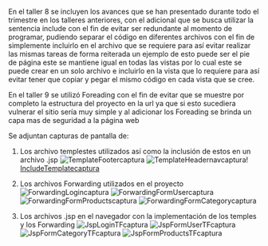 En el taller 8 se incluyen los avances que se han presentado durante todo el trimestre en los talleres anteriores, con el adicional que se busca utilizar la sentencia include con el fin de evitar ser redundante al momento de programar, pudiendo separar el código en diferentes archivos con el fin de simplemente incluirlo en el archivo que se requiere para así evitar realizar las mismas tareas de forma reiterada un ejemplo de esto puede ser el pie de página este se mantiene igual en todas las vistas por lo cual este se puede crear en un solo archivo e incluirlo en la vista que lo requiere para así evitar tener que copiar y pegar el mismo código en cada vista que se cree.

En el taller 9 se utilizó Foreading  con el fin de evitar que se muestre por completo la estructura del proyecto en la url ya que si esto sucediera vulnerar el  sitio sería muy simple y al adicionar los Foreading se brinda un capa mas de seguridad a la página web

Se adjuntan capturas de pantalla de:

1. Los archivo templestes utilizados así como la inclusión de estos en un archivo .jsp
![TemplateFootercaptura](https://github.com/juanestebanmurciaramirez0624/taller8/assets/116554534/d16a9d03-e0ef-4000-8917-d20c0cfb6bac)
![TemplateHeadernavcaptura](https://github.com/juanestebanmurciaramirez0624/taller8/assets/116554534/1610363e-6a95-470b-9235-1ce6f78ab86a)!
[IncludeTemplatecaptura](https://github.com/juanestebanmurciaramirez0624/taller8/assets/116554534/18329c2b-5860-426b-930b-9df2d11b7951)

2. Los archivos Forwarding utilizados en el proyecto 
![ForwardingLogincaptura](https://github.com/juanestebanmurciaramirez0624/taller8/assets/116554534/5c390ba3-e5b4-4d24-8cb7-47626ead7bc0)
![ForwardingFormUsercaptura](https://github.com/juanestebanmurciaramirez0624/taller8/assets/116554534/473b441f-1953-4925-bbc1-e22c46257297)
![ForwardingFormProductscaptura](https://github.com/juanestebanmurciaramirez0624/taller8/assets/116554534/4481d168-a140-4717-babc-8f4d6b1f91d6)
![ForwardingFormCategorycaptura](https://github.com/juanestebanmurciaramirez0624/taller8/assets/116554534/38b2fbc3-fd8b-409d-bfce-0d5157a11b38)

3. Los archivos .jsp en el navegador con la implementación de los temples y los Forwarding
![JspLoginTFcaptura](https://github.com/juanestebanmurciaramirez0624/taller8/assets/116554534/c3dc7d6a-26a5-4486-abcb-1fc31dd0bbf5)
![JspFormUserTFcaptura](https://github.com/juanestebanmurciaramirez0624/taller8/assets/116554534/35133fda-d8b6-4b3e-aebd-a3e73060452a)
![JspFormCategoryTFcaptura](https://github.com/juanestebanmurciaramirez0624/taller8/assets/116554534/812bd011-8e7b-4534-85c3-457e0587384d)
![JspFormProductsTFcaptura](https://github.com/juanestebanmurciaramirez0624/taller8/assets/116554534/8fbccfae-27c1-4e4f-a511-0be31c0285e1)
